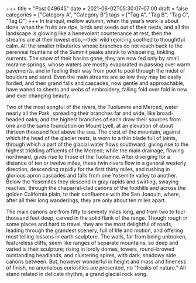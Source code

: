 +++
title = "Post 049645"
date = 2021-06-02T05:30:07-07:00
draft = false
categories = ["Category A", "Category B"]
tags = ["Tag A", "Tag B", "Tag C", "Tag D"]
+++
In tranquil, mellow autumn, when the year’s work is about done, when the fruits are ripe, birds and seeds out of their nests, and all the landscape is glowing like a benevolent countenance at rest, then the streams are at their lowest ebb,—their wild rejoicing soothed to thoughtful calm. All the smaller tributaries whose branches do not reach back to the perennial fountains of the Summit peaks shrink to whispering, tinkling currents. The snow of their basins gone, they are now fed only by small moraine springs, whose waters are mostly evaporated in passing over warm pavements, and in feeling their way from pool to pool through the midst of boulders and sand. Even the main streams are so low they may be easily forded, and their grand falls and cascades, now gentle and approachable, have waned to sheets and webs of embroidery, falling fold over fold in new and ever changing beauty.

Two of the most songful of the rivers, the Tuolumne and Merced, water nearly all the Park, spreading their branches far and wide, like broad-headed oaks; and the highest branches of each draw their sources from one and the same foundation on Mount Lyell, at an elevation of about thirteen thousand feet above the sea. The crest of the mountain, against which the head of the glacier rests, is worn to a thin blade full of joints, through which a part of the glacial water flows southward, giving rise to the highest trickling affluents of the Merced; while the main drainage, flowing northward, gives rise to those of the Tuolumne. After diverging for a distance of ten or twelve miles, these twin rivers flow in a general westerly direction, descending rapidly for the first thirty miles, and rushing in glorious apron cascades and falls from one Yosemite valley to another. Below the Yosemites they descend in gray rapids and swirling, swaying reaches, through the chaparral-clad cañons of the foothills and across the golden California plain, to their confluence with the San Joaquin, where, after all their long wanderings, they are only about ten miles apart.

The main cañons are from fifty to seventy miles long, and from two to four thousand feet deep, carved in the solid flank of the range. Though rough in some places and hard to travel, they are the most delightful of roads, leading through the grandest scenery, full of life and motion, and offering most telling lessons in earth sculpture. The walls, far from being unbroken, featureless cliffs, seem like ranges of separate mountains, so deep and varied is their sculpture; rising in lordly domes, towers, round-browed outstanding headlands, and clustering spires, with dark, shadowy side cañons between. But, however wonderful in height and mass and fineness of finish, no anomalous curiosities are presented, no “freaks of nature.” All stand related in delicate rhythm, a grand glacial rock song.
